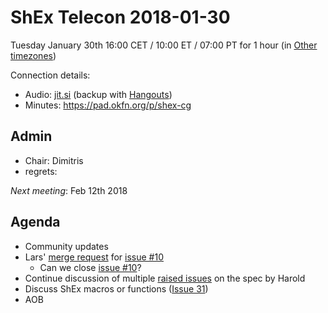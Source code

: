 # ShEx Telecon 2018-01-30

Tuesday January 30th 16:00 CET / 10:00 ET / 07:00 PT for 1 hour (in [Other timezones](https://www.timeanddate.com/worldclock/fixedtime.html?msg=ShEx+CG&iso=20180130T16&p1=195&ah=1))

Connection details:

* Audio: [jit.si](https://meet.jit.si/ShEx) (backup with [Hangouts](http://tinyurl.com/ShEx-hangouts))
* Minutes: https://pad.okfn.org/p/shex-cg

## Admin

 * Chair: Dimitris
 * regrets: 

*Next meeting*: Feb 12th 2018

## Agenda
 * Community updates 
 * Lars' [merge request](https://github.com/shexSpec/primer/pull/11) for [issue #10](https://github.com/shexSpec/primer/issues/10)
   * Can we close [issue #10](https://github.com/shexSpec/primer/issues/10)?
 * Continue discussion of multiple [raised issues](https://github.com/shexSpec/shex/issues) on the spec by Harold
 * Discuss ShEx macros or functions ([Issue 31](https://github.com/shexSpec/shex/issues/31))
 * AOB 
